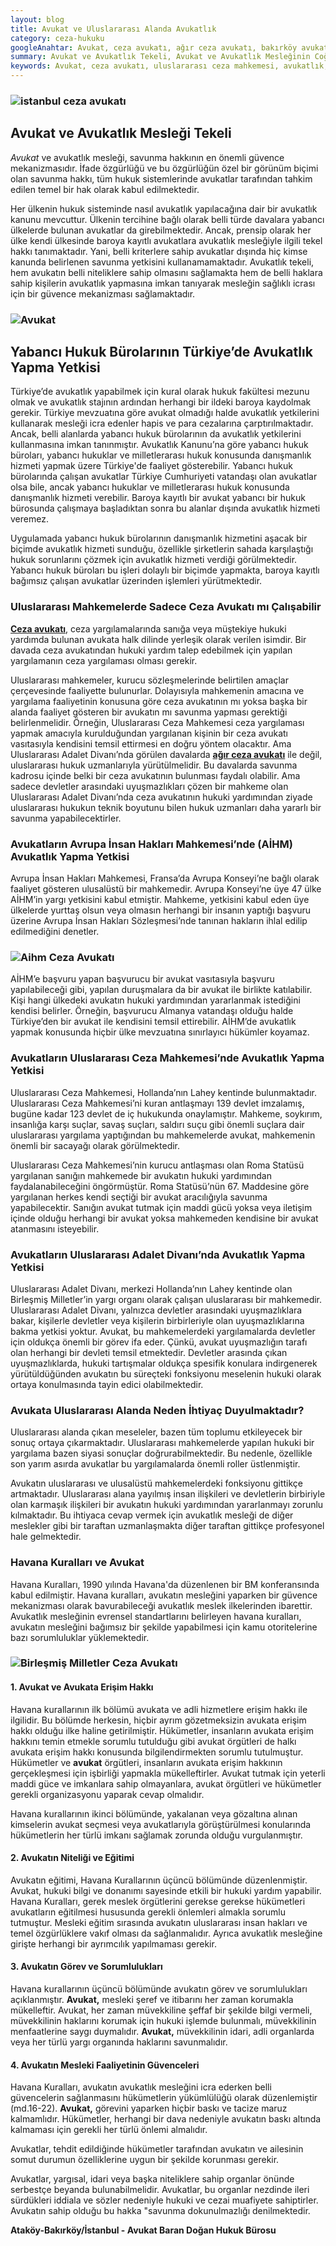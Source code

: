 ```yaml
---
layout: blog
title: Avukat ve Uluslararası Alanda Avukatlık
category: ceza-hukuku
googleAnahtar: Avukat, ceza avukatı, ağır ceza avukatı, bakırköy avukat, ataköy avukat, istanbul avukat, hukuk bürosu, istanbul ceza avukatı
summary: Avukat ve Avukatlık Tekeli, Avukat ve Avukatlık Mesleğinin Coğrafi Sınırları, Uluslararası Mahkemelerde Avukatlık, Ceza Avukatı veya Diğer Avukatların Uluslararası Mahkemelerde Nasıl Avukatlık Yapabilecekleri Anlatılmıştır.
keywords: Avukat, ceza avukatı, uluslararası ceza mahkemesi, avukatlık, bakırköy avukat, istanbul avukat, hukuk bürosu
---
```


### ![istanbul ceza avukatı](https://camo.githubusercontent.com/f24abcba8f58bb01aef0b92787e06b188fde43a5/687474703a2f2f692e68697a6c69726573696d2e636f6d2f704244455a6e2e6a7067 "Ceza Avukatı")


## Avukat ve Avukatlık Mesleği Tekeli

*Avukat* ve avukatlık mesleği, savunma hakkının en önemli güvence mekanizmasıdır. İfade özgürlüğü ve bu özgürlüğün özel bir görünüm biçimi olan savunma hakkı, tüm hukuk sistemlerinde avukatlar tarafından tahkim edilen temel bir hak olarak kabul edilmektedir.

Her ülkenin hukuk sisteminde nasıl avukatlık yapılacağına dair bir avukatlık kanunu mevcuttur. Ülkenin tercihine bağlı olarak belli türde davalara yabancı ülkelerde bulunan avukatlar da girebilmektedir. Ancak, prensip olarak her ülke kendi ülkesinde baroya kayıtlı avukatlara avukatlık mesleğiyle ilgili tekel hakkı tanımaktadır.  Yani, belli kriterlere sahip avukatlar dışında hiç kimse kanunda belirlenen savunma yetkisini kullanamamaktadır. Avukatlık tekeli, hem avukatın belli niteliklere sahip olmasını sağlamakta hem de belli haklara sahip kişilerin avukatlık yapmasına imkan tanıyarak mesleğin sağlıklı icrası için bir güvence mekanizması sağlamaktadır.


### ![Avukat](https://camo.githubusercontent.com/c5b82190d9ea5fb035dd671ad88b1674b2591008/687474703a2f2f692e68697a6c69726573696d2e636f6d2f764c6b6d31342e6a7067 "Avukat")

## Yabancı Hukuk Bürolarının Türkiye’de Avukatlık Yapma Yetkisi

Türkiye’de avukatlık yapabilmek için kural olarak hukuk fakültesi mezunu olmak ve avukatlık stajının ardından herhangi bir ildeki baroya kaydolmak gerekir. Türkiye mevzuatına göre avukat olmadığı halde avukatlık yetkilerini kullanarak mesleği icra edenler hapis ve para cezalarına çarptırılmaktadır. Ancak, belli alanlarda yabancı hukuk bürolarının da avukatlık yetkilerini kullanmasına imkan tanınmıştır. Avukatlık Kanunu’na göre yabancı hukuk büroları, yabancı hukuklar ve milletlerarası hukuk konusunda danışmanlık hizmeti yapmak üzere Türkiye'de faaliyet gösterebilir. Yabancı hukuk bürolarında çalışan avukatlar Türkiye Cumhuriyeti vatandaşı olan avukatlar olsa bile, ancak yabancı hukuklar ve milletlerarası hukuk konusunda danışmanlık hizmeti verebilir. Baroya kayıtlı bir avukat yabancı bir hukuk bürosunda çalışmaya başladıktan sonra bu alanlar dışında avukatlık hizmeti veremez.

Uygulamada yabancı hukuk bürolarının danışmanlık hizmetini aşacak bir biçimde avukatlık hizmeti sunduğu, özellikle şirketlerin sahada karşılaştığı hukuk sorunlarını çözmek için avukatlık hizmeti verdiği görülmektedir. Yabancı hukuk büroları bu işleri dolaylı bir biçimde yapmakta, baroya kayıtlı bağımsız çalışan avukatlar üzerinden işlemleri yürütmektedir.

### Uluslararası Mahkemelerde Sadece Ceza Avukatı mı Çalışabilir

[**Ceza avukatı**](http://barandogan.av.tr/blog/ceza-hukuku/ceza-avukatinin-islevi.html), ceza yargılamalarında sanığa veya müştekiye hukuki yardımda bulunan avukata halk dilinde yerleşik olarak verilen isimdir. Bir davada ceza avukatından hukuki yardım talep edebilmek için yapılan yargılamanın ceza yargılaması olması gerekir.

Uluslararası mahkemeler, kurucu sözleşmelerinde belirtilen amaçlar çerçevesinde faaliyette bulunurlar. Dolayısıyla mahkemenin amacına ve yargılama faaliyetinin konusuna göre ceza avukatının mı yoksa başka bir alanda faaliyet gösteren bir avukatın mı savunma yapması gerektiği belirlenmelidir. Örneğin, Uluslararası Ceza Mahkemesi ceza yargılaması yapmak amacıyla kurulduğundan yargılanan kişinin bir ceza avukatı vasıtasıyla kendisini temsil ettirmesi en doğru yöntem olacaktır. Ama Uluslararası Adalet Divanı’nda görülen davalarda [**ağır ceza avukatı**](http://barandogan.av.tr/blog/ceza-hukuku/ceza-avukati.html) ile değil, uluslararası hukuk uzmanlarıyla yürütülmelidir. Bu davalarda savunma kadrosu içinde belki bir ceza avukatının bulunması faydalı olabilir. Ama sadece devletler arasındaki uyuşmazlıkları çözen bir mahkeme olan Uluslararası Adalet Divanı’nda ceza avukatının hukuki yardımından ziyade uluslararası hukukun teknik boyutunu bilen hukuk uzmanları daha yararlı bir savunma yapabilecektirler.


### Avukatların Avrupa İnsan Hakları Mahkemesi’nde (AİHM) Avukatlık Yapma Yetkisi

Avrupa İnsan Hakları Mahkemesi, Fransa’da Avrupa Konseyi’ne bağlı olarak faaliyet gösteren ulusalüstü bir mahkemedir. Avrupa Konseyi’ne üye 47 ülke AİHM’in yargı yetkisini kabul etmiştir. Mahkeme, yetkisini kabul eden üye ülkelerde yurttaş olsun veya olmasın herhangi bir insanın yaptığı başvuru üzerine Avrupa İnsan Hakları Sözleşmesi’nde tanınan hakların ihlal edilip edilmediğini denetler.


### ![Aihm Ceza Avukatı](https://camo.githubusercontent.com/dfc9399efd11c286beec4eb06ba6cb9e58b0cae6/687474703a2f2f692e68697a6c69726573696d2e636f6d2f6b67346a36712e6a7067 "Avrupa İnsan Hakları Mahkemesi")

AİHM’e başvuru yapan başvurucu bir avukat vasıtasıyla başvuru yapılabileceği gibi, yapılan duruşmalara da bir avukat ile birlikte katılabilir. Kişi hangi ülkedeki avukatın hukuki yardımından yararlanmak istediğini kendisi belirler. Örneğin, başvurucu Almanya vatandaşı olduğu halde Türkiye’den bir avukat ile kendisini temsil ettirebilir. AİHM’de avukatlık yapmak konusunda hiçbir ülke mevzuatına sınırlayıcı hükümler koyamaz.

### Avukatların Uluslararası Ceza Mahkemesi’nde Avukatlık Yapma Yetkisi

Uluslararası Ceza Mahkemesi, Hollanda’nın Lahey kentinde bulunmaktadır. Uluslararası Ceza Mahkemesi’ni kuran antlaşmayı 139 devlet imzalamış, bugüne kadar 123 devlet de iç hukukunda onaylamıştır. Mahkeme, soykırım, insanlığa karşı suçlar, savaş suçları, saldırı suçu gibi önemli suçlara dair uluslararası yargılama yaptığından bu mahkemelerde avukat, mahkemenin önemli bir sacayağı olarak görülmektedir.

Uluslararası Ceza Mahkemesi’nin kurucu antlaşması olan Roma Statüsü  yargılanan sanığın mahkemede bir avukatın hukuki yardımından faydalanabileceğini öngörmüştür. Roma Statüsü’nün 67. Maddesine göre yargılanan herkes kendi seçtiği bir avukat aracılığıyla savunma yapabilecektir. Sanığın avukat tutmak için maddi gücü yoksa veya iletişim içinde olduğu herhangi bir avukat yoksa mahkemeden kendisine bir avukat atanmasını isteyebilir.



### Avukatların Uluslararası Adalet Divanı’nda Avukatlık Yapma Yetkisi

Uluslararası Adalet Divanı, merkezi Hollanda’nın Lahey kentinde olan Birleşmiş Milletler’in yargı organı olarak çalışan uluslararası bir mahkemedir. Uluslararası Adalet Divanı, yalnızca devletler arasındaki uyuşmazlıklara bakar, kişilerle devletler veya kişilerin birbirleriyle olan uyuşmazlıklarına bakma yetkisi yoktur. Avukat, bu mahkemelerdeki yargılamalarda devletler için oldukça önemli bir görev ifa eder. Çünkü, avukat uyuşmazlığın tarafı olan herhangi bir devleti temsil etmektedir. Devletler arasında çıkan uyuşmazlıklarda, hukuki tartışmalar oldukça spesifik konulara indirgenerek yürütüldüğünden avukatın bu süreçteki fonksiyonu meselenin hukuki olarak ortaya konulmasında tayin edici olabilmektedir.


### Avukata Uluslararası Alanda Neden İhtiyaç Duyulmaktadır?

Uluslararası alanda çıkan meseleler, bazen tüm toplumu etkileyecek bir sonuç ortaya çıkarmaktadır. Uluslararası mahkemelerde yapılan hukuki bir yargılama bazen siyasi sonuçlar doğrurabilmektedir. Bu nedenle, özellikle son yarım asırda avukatlar bu yargılamalarda önemli roller üstlenmiştir.

Avukatın uluslararası ve ulusalüstü mahkemelerdeki fonksiyonu gittikçe artmaktadır. Uluslararası alana yayılmış insan ilişkileri ve devletlerin birbiriyle olan karmaşık ilişkileri bir avukatın hukuki yardımından yararlanmayı zorunlu kılmaktadır. Bu ihtiyaca cevap vermek için avukatlık mesleği de diğer meslekler gibi  bir taraftan uzmanlaşmakta diğer taraftan gittikçe profesyonel hale gelmektedir.


### Havana Kuralları ve Avukat

Havana Kuralları, 1990 yılında Havana'da düzenlenen bir BM konferansında kabul edilmiştir. Havana kuralları, avukatın mesleğini yaparken bir güvence mekanizması olarak bavurabileceği avukatlık meslek ilkelerinden ibarettir. Avukatlık mesleğinin evrensel standartlarını belirleyen havana kuralları, avukatın mesleğini bağımsız bir şekilde yapabilmesi için kamu otoritelerine bazı sorumluluklar yüklemektedir.

### ![Birleşmiş Milletler Ceza Avukatı](https://camo.githubusercontent.com/2c288751ee7ebb556d69af4b962402cbcd7071e3/687474703a2f2f692e68697a6c69726573696d2e636f6d2f39354d56336f2e6a7067 "BM Havana Toplantısı")


#### 1. Avukat ve Avukata Erişim Hakkı

Havana kurallarının ilk bölümü avukata ve adli hizmetlere erişim hakkı ile ilgilidir. Bu bölümde herkesin, hiçbir ayrım gözetmeksizin avukata erişim hakkı olduğu ilke haline getirilmiştir. Hükümetler, insanların avukata erişim hakkını temin etmekle sorumlu tutulduğu gibi avukat örgütleri de halkı avukata erişim hakkı konusunda bilgilendirmekten sorumlu tutulmuştur. Hükümetler ve **avukat** örgütleri, insanların avukata erişim hakkının gerçekleşmesi için işbirliği yapmakla mükelleftirler. Avukat tutmak için yeterli maddi güce ve imkanlara sahip olmayanlara, avukat örgütleri ve hükümetler gerekli organizasyonu yaparak cevap olmalıdır.

Havana kurallarının ikinci bölümünde, yakalanan veya gözaltına alınan kimselerin avukat seçmesi veya avukatlarıyla görüştürülmesi konularında hükümetlerin her türlü imkanı sağlamak zorunda olduğu vurgulanmıştır.

#### 2. Avukatın Niteliği ve Eğitimi

Avukatın eğitimi, Havana Kurallarının üçüncü bölümünde düzenlenmiştir. Avukat, hukuki bilgi ve donanımı sayesinde etkili bir hukuki yardım yapabilir. Havana Kuralları, gerek meslek örgütlerini gerekse gerekse hükümetleri avukatların eğitilmesi hususunda gerekli önlemleri almakla sorumlu tutmuştur. Mesleki eğitim sırasında avukatın uluslararası insan hakları ve temel özgürlüklere vakıf olması da sağlanmalıdır. Ayrıca avukatlık mesleğine girişte herhangi bir ayrımcılık yapılmaması  gerekir.

#### 3. Avukatın Görev ve Sorumlulukları

Havana kurallarının üçüncü bölümünde avukatın görev ve sorumlulukları açıklanmıştır. **Avukat,** mesleki şeref ve itibarını her zaman korumakla mükelleftir. Avukat, her zaman müvekkiline şeffaf bir şekilde bilgi vermeli, müvekkilinin haklarını korumak için hukuki işlemde bulunmalı, müvekkilinin menfaatlerine saygı duymalıdır. **Avukat,** müvekkilinin idari, adli organlarda veya her türlü yargı organında haklarını savunmalıdır.

#### 4. Avukatın Mesleki Faaliyetinin Güvenceleri

Havana Kuralları, avukatın avukatlık mesleğini icra ederken belli güvencelerin sağlanmasını hükümetlerin yükümlülüğü olarak düzenlemiştir (md.16-22). **Avukat,** görevini yaparken hiçbir baskı ve tacize maruz kalmamlıdır. Hükümetler, herhangi bir dava nedeniyle avukatın baskı altında kalmaması için gerekli her türlü önlemi almalıdır.

Avukatlar, tehdit edildiğinde hükümetler tarafından avukatın ve ailesinin somut durumun özelliklerine uygun bir şekilde korunması gerekir.

Avukatlar, yargısal, idari veya başka niteliklere sahip organlar önünde serbestçe beyanda bulunabilmelidir. Avukatlar, bu organlar nezdinde ileri sürdükleri iddiala ve sözler nedeniyle hukuki ve cezai muafiyete sahiptirler. Avukatın sahip olduğu bu hakka "savunma dokunulmazlığı denilmektedir.



**Ataköy-Bakırköy/İstanbul - Avukat Baran Doğan Hukuk Bürosu**
